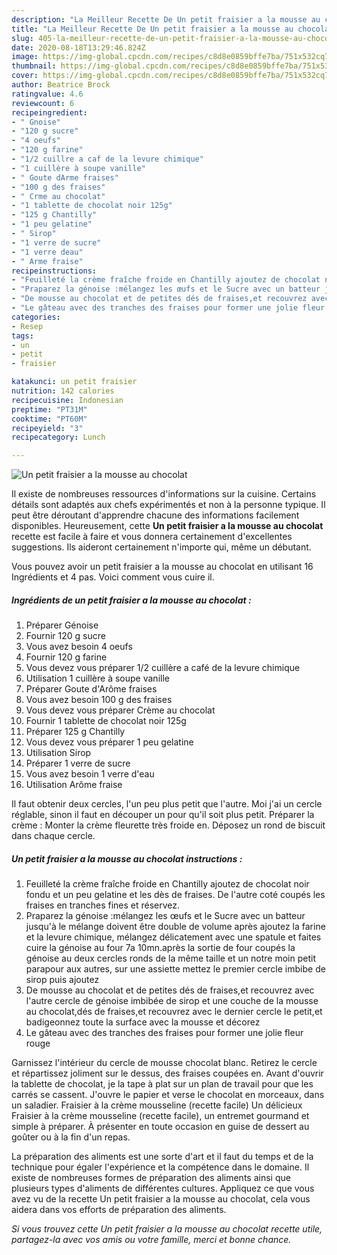 ```yaml
---
description: "La Meilleur Recette De Un petit fraisier a la mousse au chocolat"
title: "La Meilleur Recette De Un petit fraisier a la mousse au chocolat"
slug: 405-la-meilleur-recette-de-un-petit-fraisier-a-la-mousse-au-chocolat
date: 2020-08-18T13:29:46.824Z
image: https://img-global.cpcdn.com/recipes/c8d8e0859bffe7ba/751x532cq70/un-petit-fraisier-a-la-mousse-au-chocolat-photo-principale-de-la-recette.jpg
thumbnail: https://img-global.cpcdn.com/recipes/c8d8e0859bffe7ba/751x532cq70/un-petit-fraisier-a-la-mousse-au-chocolat-photo-principale-de-la-recette.jpg
cover: https://img-global.cpcdn.com/recipes/c8d8e0859bffe7ba/751x532cq70/un-petit-fraisier-a-la-mousse-au-chocolat-photo-principale-de-la-recette.jpg
author: Beatrice Brock
ratingvalue: 4.6
reviewcount: 6
recipeingredient:
- " Gnoise"
- "120 g sucre"
- "4 oeufs"
- "120 g farine"
- "1/2 cuillre a caf de la levure chimique"
- "1 cuillère à soupe vanille"
- " Goute dArme fraises"
- "100 g des fraises"
- " Crme au chocolat"
- "1 tablette de chocolat noir 125g"
- "125 g Chantilly"
- "1 peu gelatine"
- " Sirop"
- "1 verre de sucre"
- "1 verre deau"
- " Arme fraise"
recipeinstructions:
- "Feuilleté la crème fraîche froide en Chantilly ajoutez de chocolat noir fondu et un peu gelatine et les dès de fraises. De l&#39;autre coté coupés les fraises en tranches fines et réservez."
- "Praparez la génoise :mélangez les œufs et le Sucre avec un batteur jusqu&#39;à le mélange doivent être double de volume après ajoutez la farine et la levure chimique, mélangez délicatement avec une spatule et faites cuire la génoise au four 7a 10mn.après la sortie de four coupés la génoise au deux cercles ronds de la même taille et un notre moin petit parapour aux autres, sur une assiette mettez le premier cercle imbibe de sirop puis ajoutez"
- "De mousse au chocolat et de petites dés de fraises,et recouvrez avec l&#39;autre cercle de génoise imbibée de sirop et une couche de la mousse au chocolat,dés de fraises,et recouvrez avec le dernier cercle le petit,et badigeonnez toute la surface avec la mousse et décorez"
- "Le gâteau avec des tranches des fraises pour former une jolie fleur rouge"
categories:
- Resep
tags:
- un
- petit
- fraisier

katakunci: un petit fraisier 
nutrition: 142 calories
recipecuisine: Indonesian
preptime: "PT31M"
cooktime: "PT60M"
recipeyield: "3"
recipecategory: Lunch

---
```



![Un petit fraisier a la mousse au chocolat](https://img-global.cpcdn.com/recipes/c8d8e0859bffe7ba/751x532cq70/un-petit-fraisier-a-la-mousse-au-chocolat-photo-principale-de-la-recette.jpg)

Il existe de nombreuses ressources d'informations sur la cuisine. Certains détails sont adaptés aux chefs expérimentés et non à la personne typique. Il peut être déroutant d'apprendre chacune des informations facilement disponibles. Heureusement, cette <strong> Un petit fraisier a la mousse au chocolat </strong> recette est facile à faire et vous donnera certainement d'excellentes suggestions. Ils aideront certainement n'importe qui, même un débutant.

<!--inarticleads1-->

Vous pouvez avoir un petit fraisier a la mousse au chocolat en utilisant 16 Ingrédients et 4 pas. Voici comment vous cuire il.

##### Ingrédients de un petit fraisier a la mousse au chocolat :

1. Préparer  Génoise
1. Fournir 120 g sucre
1. Vous avez besoin 4 oeufs
1. Fournir 120 g farine
1. Vous devez vous préparer 1/2 cuillère a café de la levure chimique
1. Utilisation 1 cuillère à soupe vanille
1. Préparer  Goute d&#39;Arôme fraises
1. Vous avez besoin 100 g des fraises
1. Vous devez vous préparer  Crème au chocolat
1. Fournir 1 tablette de chocolat noir 125g
1. Préparer 125 g Chantilly
1. Vous devez vous préparer 1 peu gelatine
1. Utilisation  Sirop
1. Préparer 1 verre de sucre
1. Vous avez besoin 1 verre d&#39;eau
1. Utilisation  Arôme fraise


Il faut obtenir deux cercles, l&#39;un peu plus petit que l&#39;autre. Moi j&#39;ai un cercle réglable, sinon il faut en découper un pour qu&#39;il soit plus petit. Préparer la crème : Monter la crème fleurette très froide en. Déposez un rond de biscuit dans chaque cercle. 

<!--inarticleads2-->

##### Un petit fraisier a la mousse au chocolat instructions :

1. Feuilleté la crème fraîche froide en Chantilly ajoutez de chocolat noir fondu et un peu gelatine et les dès de fraises. De l&#39;autre coté coupés les fraises en tranches fines et réservez.
1. Praparez la génoise :mélangez les œufs et le Sucre avec un batteur jusqu&#39;à le mélange doivent être double de volume après ajoutez la farine et la levure chimique, mélangez délicatement avec une spatule et faites cuire la génoise au four 7a 10mn.après la sortie de four coupés la génoise au deux cercles ronds de la même taille et un notre moin petit parapour aux autres, sur une assiette mettez le premier cercle imbibe de sirop puis ajoutez
1. De mousse au chocolat et de petites dés de fraises,et recouvrez avec l&#39;autre cercle de génoise imbibée de sirop et une couche de la mousse au chocolat,dés de fraises,et recouvrez avec le dernier cercle le petit,et badigeonnez toute la surface avec la mousse et décorez
1. Le gâteau avec des tranches des fraises pour former une jolie fleur rouge


Garnissez l&#39;intérieur du cercle de mousse chocolat blanc. Retirez le cercle et répartissez joliment sur le dessus, des fraises coupées en. Avant d&#39;ouvrir la tablette de chocolat, je la tape à plat sur un plan de travail pour que les carrés se cassent. J&#39;ouvre le papier et verse le chocolat en morceaux, dans un saladier. Fraisier à la crème mousseline (recette facile) Un délicieux Fraisier à la crème mousseline (recette facile), un entremet gourmand et simple à préparer. À présenter en toute occasion en guise de dessert au goûter ou à la fin d&#39;un repas. 

<!--inarticleads1-->

<p>
La préparation des aliments est une sorte d'art et il faut du temps et de la technique pour égaler l'expérience et la compétence dans le domaine. Il existe de nombreuses formes de préparation des aliments ainsi que plusieurs types d'aliments de différentes cultures. Appliquez ce que vous avez vu de la recette Un petit fraisier a la mousse au chocolat, cela vous aidera dans vos efforts de préparation des aliments.
</p>

<p>
<i>Si vous trouvez cette Un petit fraisier a la mousse au chocolat recette utile, partagez-la avec vos amis ou votre famille, merci et bonne chance.</i>
</p>
